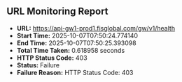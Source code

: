 ## URL Monitoring Report

- **URL:** https://api-gw1-prod1.fisglobal.com/gw/v1/health
- **Start Time:** 2025-10-07T07:50:24.774140
- **End Time:** 2025-10-07T07:50:25.393098
- **Total Time Taken:** 0.618958 seconds
- **HTTP Status Code:** 403
- **Status:** Failure
- **Failure Reason:** HTTP Status Code: 403
